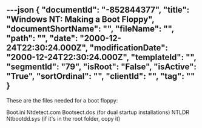 ---json
{
  "documentId": "-852844377",
  "title": "Windows NT: Making a Boot Floppy",
  "documentShortName": "",
  "fileName": "",
  "path": "",
  "date": "2000-12-24T22:30:24.000Z",
  "modificationDate": "2000-12-24T22:30:24.000Z",
  "templateId": "",
  "segmentId": "79",
  "isRoot": "False",
  "isActive": "True",
  "sortOrdinal": "",
  "clientId": "",
  "tag": ""
}
---

These are the files needed for a boot floppy:

Boot.ini 
Ntdetect.com 
Bootsect.dos (for dual startup installations) 
NTLDR 
Ntbootdd.sys (if it's in the root folder, copy it)
